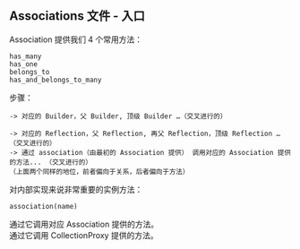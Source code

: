 ## Associations 文件 - 入口

Association 提供我们 4 个常用方法：

```
has_many
has_one
belongs_to
has_and_belongs_to_many
```

步骤：


```
-> 对应的 Builder，父 Builder, 顶级 Builder …（交叉进行的）
```

```
-> 对应的 Reflection，父 Reflection, 再父 Reflection，顶级 Reflection …（交叉进行的）
-> 通过 association（由最初的 Association 提供） 调用对应的 Association 提供的方法... （交叉进行的）
（上面两个同样的地位，前者偏向于关系，后者偏向于方法）
```

对内部实现来说非常重要的实例方法：

```
association(name)
```

通过它调用对应 Association 提供的方法。
<br>
通过它调用 CollectionProxy 提供的方法。

